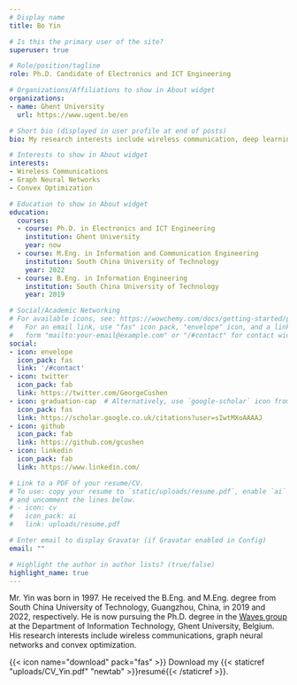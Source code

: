 ```yaml
---
# Display name
title: Bo Yin

# Is this the primary user of the site?
superuser: true

# Role/position/tagline
role: Ph.D. Candidate of Electronics and ICT Engineering 

# Organizations/Affiliations to show in About widget
organizations:
- name: Ghent University
  url: https://www.ugent.be/en

# Short bio (displayed in user profile at end of posts)
bio: My research interests include wireless communication, deep learning and convex optimization.

# Interests to show in About widget
interests:
- Wireless Communications
- Graph Neural Networks
- Convex Optimization

# Education to show in About widget
education:
  courses:
  - course: Ph.D. in Electronics and ICT Engineering
    institution: Ghent University
    year: now
  - course: M.Eng. in Information and Communication Engineering
    institution: South China University of Technology
    year: 2022
  - course: B.Eng. in Information Engineering
    institution: South China University of Technology
    year: 2019

# Social/Academic Networking
# For available icons, see: https://wowchemy.com/docs/getting-started/page-builder/#icons
#   For an email link, use "fas" icon pack, "envelope" icon, and a link in the
#   form "mailto:your-email@example.com" or "/#contact" for contact widget.
social:
- icon: envelope
  icon_pack: fas
  link: '/#contact'
- icon: twitter
  icon_pack: fab
  link: https://twitter.com/GeorgeCushen
- icon: graduation-cap  # Alternatively, use `google-scholar` icon from `ai` icon pack
  icon_pack: fas
  link: https://scholar.google.co.uk/citations?user=sIwtMXoAAAAJ
- icon: github
  icon_pack: fab
  link: https://github.com/gcushen
- icon: linkedin
  icon_pack: fab
  link: https://www.linkedin.com/

# Link to a PDF of your resume/CV.
# To use: copy your resume to `static/uploads/resume.pdf`, enable `ai` icons in `params.toml`, 
# and uncomment the lines below.
# - icon: cv
#   icon_pack: ai
#   link: uploads/resume.pdf

# Enter email to display Gravatar (if Gravatar enabled in Config)
email: ""

# Highlight the author in author lists? (true/false)
highlight_name: true
---
```


Mr. Yin was born in 1997. He received the B.Eng. and M.Eng. degree from South China University of Technology, Guangzhou, China, in 2019 and 2022, respectively. He is now pursuing the Ph.D. degree in the [Waves group](https://www.waves.intec.ugent.be/) at the Department of Information Technology, Ghent University, Belgium. His research interests include wireless communications, graph neural networks and convex optimization.

{{< icon name="download" pack="fas" >}} Download my {{< staticref "uploads/CV_Yin.pdf" "newtab" >}}resumé{{< /staticref >}}.
